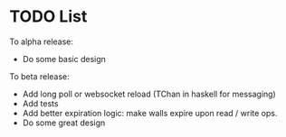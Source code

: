 TODO List
=========

To alpha release:

* Do some basic design

To beta release:

* Add long poll or websocket reload (TChan in haskell for messaging)
* Add tests
* Add better expiration logic: make walls expire upon read / write ops.
* Do some great design
